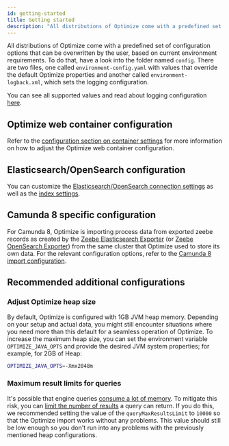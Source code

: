 ```yaml
---
id: getting-started
title: Getting started
description: "All distributions of Optimize come with a predefined set of configuration options that can be overwritten by the user, based on current environment requirements."
---
```


All distributions of Optimize come with a predefined set of configuration options that can be overwritten by the user, based on current environment requirements. To do that, have a look into the folder named `config`. There are two files, one called `environment-config.yaml` with values that override the default Optimize properties and another called `environment-logback.xml`, which sets the logging configuration.

You can see all supported values and read about logging configuration [here](./system-configuration.md).

## Optimize web container configuration

Refer to the [configuration section on container settings](./system-configuration.md) for more information on how to adjust the Optimize web container configuration.

## Elasticsearch/OpenSearch configuration

You can customize the [Elasticsearch/OpenSearch connection settings](./system-configuration.md#connection-settings) as well as the [index settings](./system-configuration.md#index-settings).

## Camunda 8 specific configuration

For Camunda 8, Optimize is importing process data from exported zeebe records as created by the [Zeebe Elasticsearch Exporter](https://github.com/camunda/camunda/tree/main/zeebe/exporters/elasticsearch-exporter) (or [Zeebe OpenSearch Exporter](https://github.com/camunda/camunda/tree/main/zeebe/exporters/opensearch-exporter)) from the same cluster that Optimize used to store its own data. For the relevant configuration options, refer to the [Camunda 8 import configuration](./system-configuration-platform-8.md).

## Recommended additional configurations

### Adjust Optimize heap size

By default, Optimize is configured with 1GB JVM heap memory. Depending on your setup and actual data, you might still encounter situations where you need more than this default for a seamless operation of Optimize. To increase the maximum heap size, you can set the environment variable `OPTIMIZE_JAVA_OPTS` and provide the desired JVM system properties; for example, for 2GB of Heap:

```bash
OPTIMIZE_JAVA_OPTS=-Xmx2048m
```

### Maximum result limits for queries

It's possible that engine queries [consume a lot of memory](https://docs.camunda.org/manual/latest/user-guide/process-engine/process-engine-api/#query-maximum-results-limit). To mitigate this risk, you can [limit the number of results](https://docs.camunda.org/manual/latest/reference/deployment-descriptors/tags/process-engine/#queryMaxResultsLimit) a query can return. If you do this, we recommended setting the value of the `queryMaxResultsLimit` to `10000` so that the Optimize import works without any problems. This value should still be low enough so you don't run into any problems with the previously mentioned heap configurations.
